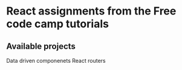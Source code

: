 # React assignments from the Free code camp tutorials 

## Available projects

Data driven componenets 
React routers
